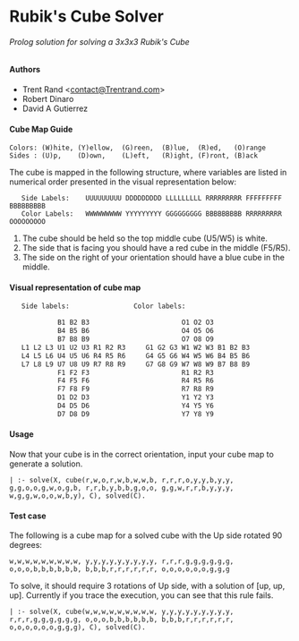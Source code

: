 # Rubik's Cube Solver
###### Prolog solution for solving a 3x3x3 Rubik's Cube

#### Authors
* Trent Rand <<contact@Trentrand.com>>
* Robert Dinaro
* David A Gutierrez

#### Cube Map Guide
```
Colors: (W)hite, (Y)ellow,  (G)reen,  (B)lue,  (R)ed,   (O)range
Sides : (U)p,    (D)own,    (L)eft,   (R)ight, (F)ront, (B)ack
```

The cube is mapped in the following structure, where variables are listed in numerical order presented in the visual representation below:
```
   Side Labels:    UUUUUUUUU DDDDDDDDD LLLLLLLLL RRRRRRRRR FFFFFFFFF BBBBBBBBB
   Color Labels:   WWWWWWWWW YYYYYYYYY GGGGGGGGG BBBBBBBBB RRRRRRRRR OOOOOOOOO
```
1. The cube should be held so the top middle cube (U5/W5) is white.
2. The side that is facing you should have a red cube in the middle (F5/R5).
3. The side on the right of your orientation should have a blue cube in the middle.


#### Visual representation of cube map
```bash
   Side labels:                Color labels:

            B1 B2 B3                       O1 O2 O3
            B4 B5 B6                       O4 O5 O6
            B7 B8 B9                       O7 O8 O9
   L1 L2 L3 U1 U2 U3 R1 R2 R3     G1 G2 G3 W1 W2 W3 B1 B2 B3
   L4 L5 L6 U4 U5 U6 R4 R5 R6     G4 G5 G6 W4 W5 W6 B4 B5 B6
   L7 L8 L9 U7 U8 U9 R7 R8 R9     G7 G8 G9 W7 W8 W9 B7 B8 B9
            F1 F2 F3                       R1 R2 R3
            F4 F5 F6                       R4 R5 R6
            F7 F8 F9                       R7 R8 R9
            D1 D2 D3                       Y1 Y2 Y3
            D4 D5 D6                       Y4 Y5 Y6
            D7 D8 D9                       Y7 Y8 Y9
```

#### Usage
   Now that your cube is in the correct orientation, input your cube map to generate a solution.
   
   ```
   | :- solve(X, cube(r,w,o,r,w,b,w,w,b, r,r,r,o,y,y,b,y,y, g,g,o,o,g,w,o,g,b, r,r,b,y,b,b,g,o,o, g,g,w,r,r,b,y,y,y, w,g,g,w,o,o,w,b,y), C), solved(C).
   ```
#### Test case
   The following is a cube map for a solved cube with the Up side rotated 90 degrees:
   
   ```w,w,w,w,w,w,w,w,w, y,y,y,y,y,y,y,y,y, r,r,r,g,g,g,g,g,g, o,o,o,b,b,b,b,b,b, b,b,b,r,r,r,r,r,r, o,o,o,o,o,o,g,g,g ```

   To solve, it should require 3 rotations of Up side, with a solution of [up, up, up]. Currently if you trace the execution, you can see that this rule fails.
   
   ```| :- solve(X, cube(w,w,w,w,w,w,w,w,w, y,y,y,y,y,y,y,y,y, r,r,r,g,g,g,g,g,g, o,o,o,b,b,b,b,b,b, b,b,b,r,r,r,r,r,r, o,o,o,o,o,o,g,g,g), C), solved(C).```

 
